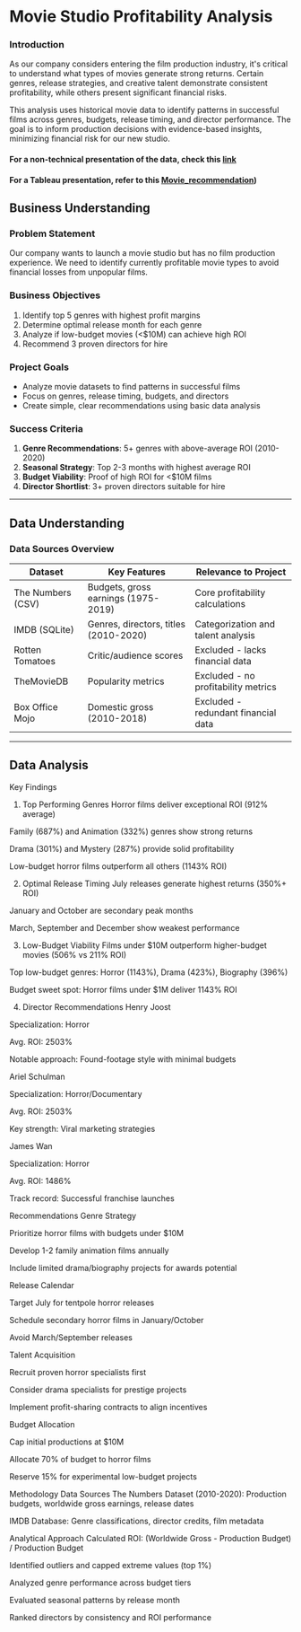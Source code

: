 # Movie Studio Profitability Analysis
### Introduction
As our company considers entering the film production industry, it's critical to understand what types of movies generate strong returns. Certain genres, release strategies, and creative talent demonstrate consistent profitability, while others present significant financial risks.

This analysis uses historical movie data to identify patterns in successful films across genres, budgets, release timing, and director performance. The goal is to inform production decisions with evidence-based insights, minimizing financial risk for our new studio.

#### For a non-technical presentation of the data, check this [link](https://github.com/patsi-dev/Phase-2-Project-Repository/blob/main/Presentation.pdf)

#### For a Tableau presentation, refer to this [Movie_recommendation](https://public.tableau.com/app/profile/warren.patsi/viz/Movies_recommendation/Dashboard1?publish=yes))

## Business Understanding

### Problem Statement
Our company wants to launch a movie studio but has no film production experience. We need to identify currently profitable movie types to avoid financial losses from unpopular films.

### Business Objectives
1. Identify top 5 genres with highest profit margins
2. Determine optimal release month for each genre
3. Analyze if low-budget movies (<$10M) can achieve high ROI
4. Recommend 3 proven directors for hire

### Project Goals
- Analyze movie datasets to find patterns in successful films
- Focus on genres, release timing, budgets, and directors
- Create simple, clear recommendations using basic data analysis

### Success Criteria
1. **Genre Recommendations**: 5+ genres with above-average ROI (2010-2020)
2. **Seasonal Strategy**: Top 2-3 months with highest average ROI
3. **Budget Viability**: Proof of high ROI for <$10M films
4. **Director Shortlist**: 3+ proven directors suitable for hire

---

## Data Understanding

### Data Sources Overview
| Dataset          | Key Features                          | Relevance to Project                 |
|------------------|---------------------------------------|--------------------------------------|
| The Numbers (CSV)| Budgets, gross earnings (1975-2019)   | Core profitability calculations      |
| IMDB (SQLite)    | Genres, directors, titles (2010-2020) | Categorization and talent analysis   |
| Rotten Tomatoes  | Critic/audience scores                | Excluded - lacks financial data      |
| TheMovieDB       | Popularity metrics                    | Excluded - no profitability metrics  |
| Box Office Mojo  | Domestic gross (2010-2018)            | Excluded - redundant financial data  |

---
## Data Analysis
Key Findings
1. Top Performing Genres
Horror films deliver exceptional ROI (912% average)

Family (687%) and Animation (332%) genres show strong returns

Drama (301%) and Mystery (287%) provide solid profitability

Low-budget horror films outperform all others (1143% ROI)

2. Optimal Release Timing
July releases generate highest returns (350%+ ROI)

January and October are secondary peak months

March, September and December show weakest performance

3. Low-Budget Viability
Films under $10M outperform higher-budget movies (506% vs 211% ROI)

Top low-budget genres: Horror (1143%), Drama (423%), Biography (396%)

Budget sweet spot: Horror films under $1M deliver 1143% ROI

4. Director Recommendations
Henry Joost

Specialization: Horror

Avg. ROI: 2503%

Notable approach: Found-footage style with minimal budgets

Ariel Schulman

Specialization: Horror/Documentary

Avg. ROI: 2503%

Key strength: Viral marketing strategies

James Wan

Specialization: Horror

Avg. ROI: 1486%

Track record: Successful franchise launches

Recommendations
Genre Strategy

Prioritize horror films with budgets under $10M

Develop 1-2 family animation films annually

Include limited drama/biography projects for awards potential

Release Calendar

Target July for tentpole horror releases

Schedule secondary horror films in January/October

Avoid March/September releases

Talent Acquisition

Recruit proven horror specialists first

Consider drama specialists for prestige projects

Implement profit-sharing contracts to align incentives

Budget Allocation

Cap initial productions at $10M

Allocate 70% of budget to horror films

Reserve 15% for experimental low-budget projects

Methodology
Data Sources
The Numbers Dataset (2010-2020):
Production budgets, worldwide gross earnings, release dates

IMDB Database:
Genre classifications, director credits, film metadata

Analytical Approach
Calculated ROI: (Worldwide Gross - Production Budget) / Production Budget

Identified outliers and capped extreme values (top 1%)

Analyzed genre performance across budget tiers

Evaluated seasonal patterns by release month

Ranked directors by consistency and ROI performance

